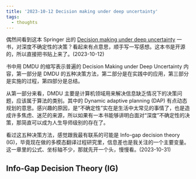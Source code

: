 ```yaml
---
title: '2023-10-12 Decision making under deep uncertainty'
tags:
  - thoughts
---
```


偶然间看到这本 Springer 出的 [Decision making under deep uncertainty](Decision-making_under_deep_uncertainty.pdf) 一书，对深度不确定性的决策？看起来有点意思，顺手写一写感想。这本书是开源的，所以直接把书贴上来了。(2023-10-12)

书中用 DMDU 的缩写表示普遍的 Decision Making under Deep Uncertainty 内容，第一部分是 DMDU 的五种决策方法，第二部分是在实践中的应用，第三部分是实施的过程，第四部分是总结。

从第一部分来看，DMDU 主要是计算机领域用来解决信息缺乏情况下的决策问题，应该属于算法的类别。其中的 Dynamic adaptive planning (DAP) 有点动态规划的意思。感兴趣的原因，是“不确定性”实在是生活中太常见的事情了，也是造成许多焦虑、迷茫的来源，所以如果有一本书能够讲明白面对“深度”不确定性的决策，那简直可以成为人生导师级别的存在了。

看过这五种决策方法，感觉跟我最有联系的可能是 Info-gap decision theory (IG)，毕竟现在做的多模态翻译过程研究里，信息差也是我关注的一个主要变量。这一章里的公式、坐标轴不少，那就先开一个头，慢慢看。(2023-10-31)

## Info-Gap Decision Theory (IG)



